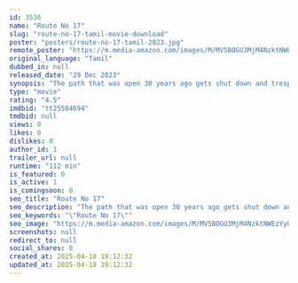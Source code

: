 ```yaml
---
id: 3536
name: "Route No 17"
slug: "route-no-17-tamil-movie-download"
poster: "posters/route-no-17-tamil-2023.jpg"
remote_poster: "https://m.media-amazon.com/images/M/MV5BOGU3MjM4NzktNWEzYy00MTJhLWEzZGItNTI4ODAxYTNmMzgyXkEyXkFqcGc@._V1_SX300.jpg"
original_language: "Tamil"
dubbed_in: null
released_date: "29 Dec 2023"
synopsis: "The path that was open 30 years ago gets shut down and trespassers, who choose to travel along this path, are mysteriously found dead on the same night. The series of mysterious events are interwoven with an emotional backstory."
type: "movie"
rating: "4.5"
imdbid: "tt25504694"
tmdbid: null
views: 0
likes: 0
dislikes: 0
author_id: 1
trailer_url: null
runtime: "112 min"
is_featured: 0
is_active: 1
is_comingsoon: 0
seo_title: "Route No 17"
seo_description: "The path that was open 30 years ago gets shut down and trespassers, who choose to travel along this path, are mysteriously found dead on the same night. The series of mysterious events are interwoven with an emotional backstory."
seo_keywords: "\"Route No 17\""
seo_image: "https://m.media-amazon.com/images/M/MV5BOGU3MjM4NzktNWEzYy00MTJhLWEzZGItNTI4ODAxYTNmMzgyXkEyXkFqcGc@._V1_SX300.jpg"
screenshots: null
redirect_to: null
social_shares: 0
created_at: 2025-04-18 19:12:32
updated_at: 2025-04-18 19:12:32
---
```


